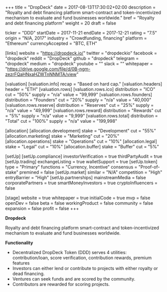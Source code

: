 +++
title = "DropDeck"
date = 2017-08-13T17:30:02+02:00
description = "Royalty and debt financing platform smart-contract and token-incentivized mechanism to evaluate and fund businesses worldwide."
bref = "Royalty and debt financing platform"
weight = 20
draft = false

ticker = "DDD"
startDate = 2017-11-21
endDate = 2017-12-21
rating = "7.5"
origin = "N/A, 2017"
industry = "Crowdfunding, financing"
platform = "Ethereum"
currencyAccepted = "BTC, ETH"

[links]
  website = "https://dropdeck.io/"
  twitter = "dropdeckio"
  facebook = "dropdeck"
  reddit = "DropDeck"
  github = "dropdeck"
  telegram = "dropdeck"
  medium = "dropdeck"
  youtube = ""
  slack = ""
  whitepaper = "https://drive.google.com/file/d/0B-ngm-zezrFQaHNxaHZWTnNNMTA/view"

[valuation]
  [valuation.info]
    recap = "Based on hard cap."
  [valuation.headers]
    header = "ETH"
  [valuation.rows]
    [valuation.rows.ico]
      distribution = "ICO"
      cut = "50%"
      supply = "n/a"
      value = "99,999"
    [valuation.rows.founders]
      distribution = "Founders"
      cut = "20%"
      supply = "n/a"
      value = "40,000"
    [valuation.rows.reserve]
      distribution = "Reserves"
      cut = "25%"
      supply = "n/a"
      value = "49,999"
    [valuation.rows.reward]
      distribution = "Rewards"
      cut = "5%"
      supply = "n/a"
      value = "9,999"
    [valuation.rows.total]
      distribution = "Total"
      cut = "100%"
      supply = "n/a"
      value = "199,998"

[allocation]
  [allocation.development]
    stake = "Development"
    cut = "55%"
  [allocation.marketing]
    stake = "Marketing"
    cut = "20%"
  [allocation.operations]
    stake = "Operations"
    cut = "10%"
  [allocation.legal]
    stake = "Legal"
    cut = "10%"
  [allocation.buffer]
    stake = "Buffer"
    cut = "5%"

[setUp]
  [setUp.compliance]
    investorVerification = true
    thirdPartyAudit = true
  [setUp.trading]
    exchangeListing = true
    walletSupport = true
  [setUp.token]
    type = "Primary"
    functions = "Currency, Incentive"
    consensus = "Proof-of-stake"
    premined = false
  [setUp.market]
    similar = "N/A"
    competition = "High"
    entryBarrier = "High"
  [setUp.partnerships]
    mainstreamMedia = false
    corporatePartners = true
    smartMoneyInvestors = true
    cryptoInfluencers = false

[stage]
  website = true
  whitepaper = true
  initialCode = true
  mvp = false
  openDev = false
  beta = false
  workingProduct = false
  community = false
  expansion = false
  profit = false
+++

**Dropdeck**

Royalty and debt financing platform smart-contract and token-incentivized mechanism to evaluate and fund businesses worldwide.

**Functionality**

* Decentralized DropDeck Token (DDD) serves 4 utilities: contribution/loan, score verification, contribution rewards, premium features
* Investors can either lend or contribute to projects with either royalty or dead financing.
* Ventures can seek funds and are scored by the community.
* Contributors are rewarded for scoring projects.

